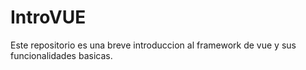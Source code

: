 # IntroVUE
Este repositorio es una breve introduccion al framework de vue y sus funcionalidades basicas.
